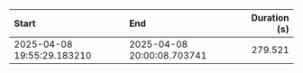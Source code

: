 | Start                      | End                        |   Duration (s) |
|:---------------------------|:---------------------------|---------------:|
| 2025-04-08 19:55:29.183210 | 2025-04-08 20:00:08.703741 |        279.521 |